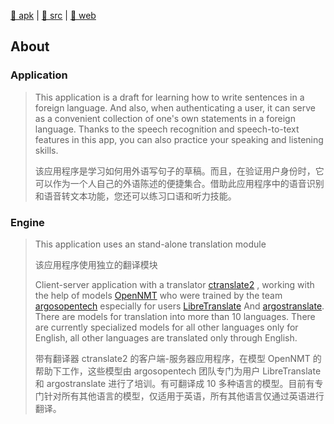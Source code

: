 [app.apk/f-droid]: https://f-droid.org//packages/com.kolserdav.ana/ "(4.4 MiB)"
[src/gh]: https://github.com/kolserdav/ana.git "(AGPL-3.0) (Languages: TypeScript 82.3%, Java 6.8%, SCSS 6.2%, JavaScript 3.0%, Python 0.9%, HTML 0.5%, Shell 0.3%) Application for composing texts in another language // 以另一种语言撰写文本的应用"
[app.web]: https://uyem.ru/

[🍺 apk][app.apk/f-droid] | [🐾 src][src/gh] | [🐚 web][app.web]

## About

### Application

> This application is a draft for learning how to write sentences in a foreign language. And also, when authenticating a user, it can serve as a convenient collection of one's own statements in a foreign language. Thanks to the speech recognition and speech-to-text features in this app, you can also practice your speaking and listening skills.
>
> 该应用程序是学习如何用外语写句子的草稿。而且，在验证用户身份时，它可以作为一个人自己的外语陈述的便捷集合。借助此应用程序中的语音识别和语音转文本功能，您还可以练习口语和听力技能。
> 

### Engine

> This application uses an stand-alone translation module
>
> 该应用程序使用独立的翻译模块
>
> Client-server application with a translator [ctranslate2](https://github.com/OpenNMT/CTranslate2) , working with the help of models [OpenNMT](https://opennmt.net/) who were trained by the team [argosopentech](http://www.argosopentech.com/) especially for users [LibreTranslate](https://github.com/LibreTranslate/LibreTranslate) And [argostranslate](https://github.com/argosopentech/argos-translate). There are models for translation into more than 10 languages. There are currently specialized models for all other languages only for English, all other languages are translated only through English.
>
> 带有翻译器 ctranslate2 的客户端-服务器应用程序，在模型 OpenNMT 的帮助下工作，这些模型由 argosopentech 团队专门为用户 LibreTranslate 和 argostranslate 进行了培训。有可翻译成 10 多种语言的模型。目前有专门针对所有其他语言的模型，仅适用于英语，所有其他语言仅通过英语进行翻译。
> 
